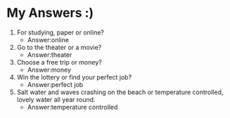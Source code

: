 # My Answers :)
1.  For studying, paper or online?
    - Answer:online
2. Go to the theater or a movie?
    - Answer:theater
3. Choose a free trip or money?
    - Answer:money
4. Win the lottery or find your perfect job?
    - Answer:perfect job
5. Salt water and waves crashing on the beach or temperature controlled, lovely water all year round.
    - Answer:temperature controlled
